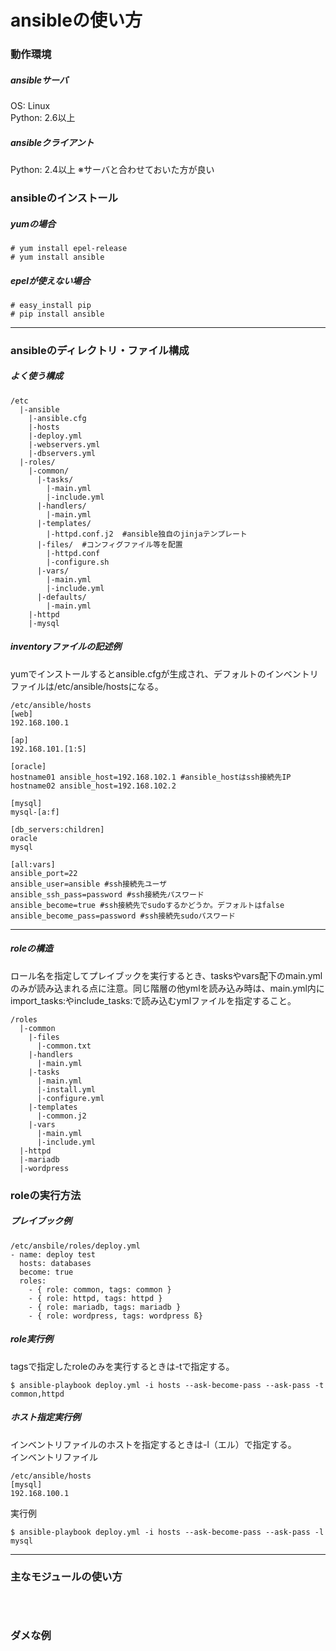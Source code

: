 # ansibleの使い方

### 動作環境

##### ansibleサーバ
OS: Linux  
Python: 2.6以上

##### ansibleクライアント
Python: 2.4以上
※サーバと合わせておいた方が良い

### ansibleのインストール
##### yumの場合
```
# yum install epel-release
# yum install ansible
```

##### epelが使えない場合
```
# easy_install pip
# pip install ansible
```

---

### ansibleのディレクトリ・ファイル構成
##### よく使う構成

```
/etc  
  |-ansible  
    |-ansible.cfg  
    |-hosts            
    |-deploy.yml  
    |-webservers.yml  
    |-dbservers.yml  
  |-roles/  
    |-common/  
      |-tasks/  
        |-main.yml  
        |-include.yml  
      |-handlers/  
        |-main.yml  
      |-templates/  
        |-httpd.conf.j2  #ansible独自のjinjaテンプレート
      |-files/  #コンフィグファイル等を配置
        |-httpd.conf  
        |-configure.sh  
      |-vars/  
        |-main.yml  
        |-include.yml
      |-defaults/  
        |-main.yml  
    |-httpd
    |-mysql  
```   

##### inventoryファイルの記述例
yumでインストールするとansible.cfgが生成され、デフォルトのインベントリファイルは/etc/ansible/hostsになる。
```
/etc/ansible/hosts
[web]
192.168.100.1

[ap]
192.168.101.[1:5]

[oracle]
hostname01 ansible_host=192.168.102.1 #ansible_hostはssh接続先IP
hostname02 ansible_host=192.168.102.2

[mysql]
mysql-[a:f]

[db_servers:children]
oracle
mysql

[all:vars]
ansible_port=22
ansible_user=ansible #ssh接続先ユーザ
ansible_ssh_pass=password #ssh接続先パスワード
ansible_become=true #ssh接続先でsudoするかどうか。デフォルトはfalse
ansible_become_pass=password #ssh接続先sudoパスワード
```

---

##### roleの構造
ロール名を指定してプレイブックを実行するとき、tasksやvars配下のmain.ymlのみが読み込まれる点に注意。同じ階層の他ymlを読み込み時は、main.yml内にimport_tasks:やinclude_tasks:で読み込むymlファイルを指定すること。

```
/roles
  |-common
    |-files
      |-common.txt  
    |-handlers
      |-main.yml  
    |-tasks
      |-main.yml
      |-install.yml
      |-configure.yml  
    |-templates
      |-common.j2
    |-vars
      |-main.yml
      |-include.yml
  |-httpd
  |-mariadb  
  |-wordpress
```  

### roleの実行方法
##### プレイブック例
```
/etc/ansbile/roles/deploy.yml
- name: deploy test
  hosts: databases
  become: true
  roles:
    - { role: common, tags: common }
    - { role: httpd, tags: httpd }
    - { role: mariadb, tags: mariadb }
    - { role: wordpress, tags: wordpress ß}
```

##### role実行例
tagsで指定したroleのみを実行するときは-tで指定する。

```
$ ansible-playbook deploy.yml -i hosts --ask-become-pass --ask-pass -t common,httpd
```

##### ホスト指定実行例
インベントリファイルのホストを指定するときは-l（エル）で指定する。  
インベントリファイル
```
/etc/ansible/hosts  
[mysql]  
192.168.100.1
```

実行例
```
$ ansible-playbook deploy.yml -i hosts --ask-become-pass --ask-pass -l mysql
```

---

### 主なモジュールの使い方

#####
```

```

#####
```

```


### ダメな例
